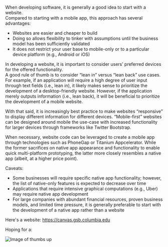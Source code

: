 When developing software, it is generally a good idea to start with a website.  
Compared to starting with a mobile app, this approach has several advantages:
* Websites are easier and cheaper to build 
* Doing so allows flexibility to tinker with assumptions until the business model has been sufficiently validated
* It does not restrict your user base to mobile-only or to a particular device platform (e.g., Android or iOS)

In developing a website, it is important to consider users’ preferred devices for the offered functionality.  
A good rule of thumb is to consider “lean in” versus “lean back” use cases.  For example, if an application 
will require a high degree of user input through text fields (i.e., lean in), it likely makes sense to 
prioritize the development of a desktop-friendly website.  However, if the application merely outputs 
information (i.e., lean back), it will be beneficial to prioritize the development of a mobile website. 

With that said, it is increasingly best practice to make websites “responsive” to display different information 
for different devices.  “Mobile-first” websites can be designed around mobile the use-case with increased 
functionality for larger devices through frameworks like Twitter Bootstrap.

When necessary, website code can be leveraged to create a mobile app through technologies such as PhoneGap or
Titanium Appcelerator.  While the former sacrifices on native app appearance and functionality to enable quick
multi-platform prototyping, the latter more closely resembles a native app (albeit, at a higher price point).

Caveats: 
* Some businesses will require specific native app functionality; however, the list of native-only 
features is expected to decrease over time
* Applications that require intensive graphical computations (e.g., Uber) may require native app development
* For large companies with abundant financial resources, proven business models, and limited time pressure, it is generally preferable to start with the development of a native app rather than a website

Here's a website:  https://canvas.gsb.columbia.edu

Hoping for a:

![Image of thumbs up](https://thevoiceofonedotorg.files.wordpress.com/2015/02/lck75xpca.jpeg)
